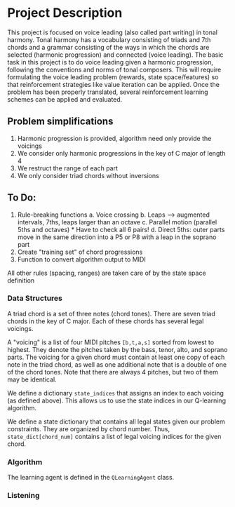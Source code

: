 # Project Description
This project is focused on voice leading (also called part writing) in tonal harmony. Tonal harmony has a vocabulary consisting of triads and 7th chords and a grammar consisting of the ways in which the chords are selected (harmonic progression) and connected (voice leading). The basic task in this project is to do voice leading given a harmonic progression, following the conventions and norms of tonal composers. This will require formulating the voice leading problem (rewards, state space/features) so that reinforcement strategies like value iteration can be applied. Once the problem has been properly translated, several reinforcement learning schemes can be applied and evaluated.

## Problem simplifications
1. Harmonic progression is provided, algorithm need only provide the voicings
2. We consider only harmonic progressions in the key of C major of length 4
3. We restruct the range of each part
4. We only consider triad chords without inversions

## To Do: 
1. Rule-breaking functions
    a. Voice crossing
    b. Leaps --> augmented intervals, 7ths, leaps larger than an octave
    c. Parallel motion (parallel 5ths and octaves)
        * Have to check all 6 pairs!
    d. Direct 5ths: outer parts move in the same direction into a P5 or P8 with a leap in the soprano part
2. Create "training set" of chord progressions
3. Function to convert algorithm output to MIDI

All other rules (spacing, ranges) are taken care of by the state space definition

### Data Structures
A triad chord is a set of three notes (chord tones). There are seven triad chords in the key of C major. Each of these chords has several legal voicings.  

A "voicing" is a list of four MIDI pitches `[b,t,a,s]` sorted from lowest to highest. They denote the pitches taken by the bass, tenor, alto, and soprano parts. The voicing for a given chord must contain at least one copy of each note in the triad chord, as well as one additional note that is a double of one of the chord tones. Note that there are always 4 pitches, but two of them may be identical. 

We define a dictionary `state_indices` that assigns an index to each voicing (as defined above). This allows us to use the state indices in our Q-learning algorithm.

We define a state dictionary that contains all legal states given our problem constraints. They are organized by chord number. Thus, `state_dict[chord_num]` contains a list of legal voicing indices for the given chord.

### Algorithm
The learning agent is defined in the `QLearningAgent` class. 


### Listening 